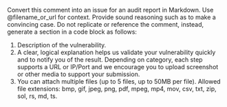 Convert this comment into an issue for an audit report in Markdown. Use @filename_or_url for context. Provide sound reasoning such as to make a convincing case. Do not replicate or reference the comment, instead, generate a section in a code block as follows:

1. Description of the vulnerability.
2. A clear, logical explanation helps us validate your vulnerability quickly and to notify you of the result. Depending on category, each step supports a URL or IP/Port and we encourage you to upload screenshot or other media to support your submission.
3. You can attach multiple files (up to 5 files, up to 50MB per file). Allowed file extensions: bmp, gif, jpeg, png, pdf, mpeg, mp4, mov, csv, txt, zip, sol, rs, md, ts.
   
